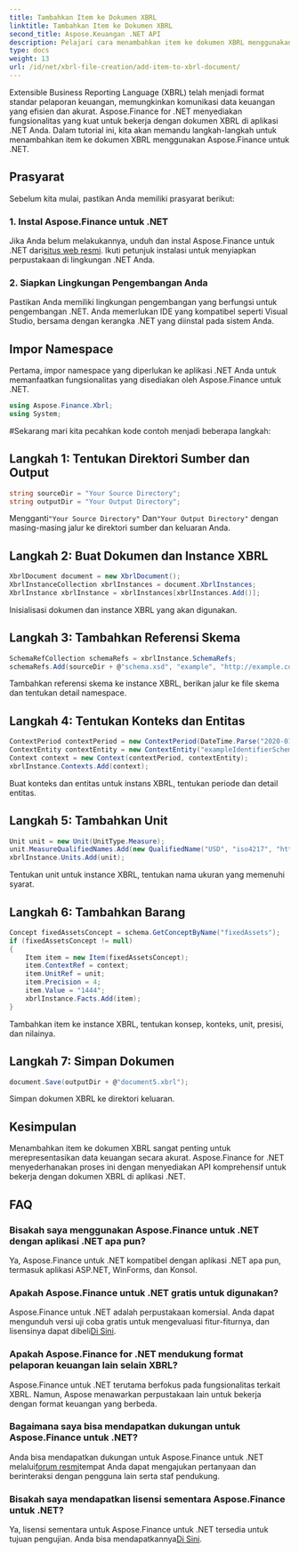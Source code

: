```yaml
---
title: Tambahkan Item ke Dokumen XBRL
linktitle: Tambahkan Item ke Dokumen XBRL
second_title: Aspose.Keuangan .NET API
description: Pelajari cara menambahkan item ke dokumen XBRL menggunakan Aspose.Finance untuk .NET. Sederhanakan pelaporan keuangan di aplikasi .NET Anda. #Aspose #Keuangan
type: docs
weight: 13
url: /id/net/xbrl-file-creation/add-item-to-xbrl-document/
---
```

Extensible Business Reporting Language (XBRL) telah menjadi format standar pelaporan keuangan, memungkinkan komunikasi data keuangan yang efisien dan akurat. Aspose.Finance for .NET menyediakan fungsionalitas yang kuat untuk bekerja dengan dokumen XBRL di aplikasi .NET Anda. Dalam tutorial ini, kita akan memandu langkah-langkah untuk menambahkan item ke dokumen XBRL menggunakan Aspose.Finance untuk .NET.
## Prasyarat
Sebelum kita mulai, pastikan Anda memiliki prasyarat berikut:
### 1. Instal Aspose.Finance untuk .NET
 Jika Anda belum melakukannya, unduh dan instal Aspose.Finance untuk .NET dari[situs web resmi](https://releases.aspose.com/finance/net/). Ikuti petunjuk instalasi untuk menyiapkan perpustakaan di lingkungan .NET Anda.
### 2. Siapkan Lingkungan Pengembangan Anda
Pastikan Anda memiliki lingkungan pengembangan yang berfungsi untuk pengembangan .NET. Anda memerlukan IDE yang kompatibel seperti Visual Studio, bersama dengan kerangka .NET yang diinstal pada sistem Anda.
## Impor Namespace
Pertama, impor namespace yang diperlukan ke aplikasi .NET Anda untuk memanfaatkan fungsionalitas yang disediakan oleh Aspose.Finance untuk .NET.
```csharp
using Aspose.Finance.Xbrl;
using System;
```
#Sekarang mari kita pecahkan kode contoh menjadi beberapa langkah:
## Langkah 1: Tentukan Direktori Sumber dan Output
```csharp
string sourceDir = "Your Source Directory";
string outputDir = "Your Output Directory";
```
 Mengganti`"Your Source Directory"` Dan`"Your Output Directory"` dengan masing-masing jalur ke direktori sumber dan keluaran Anda.
## Langkah 2: Buat Dokumen dan Instance XBRL
```csharp
XbrlDocument document = new XbrlDocument();
XbrlInstanceCollection xbrlInstances = document.XbrlInstances;
XbrlInstance xbrlInstance = xbrlInstances[xbrlInstances.Add()];
```
Inisialisasi dokumen dan instance XBRL yang akan digunakan.
## Langkah 3: Tambahkan Referensi Skema
```csharp
SchemaRefCollection schemaRefs = xbrlInstance.SchemaRefs;
schemaRefs.Add(sourceDir + @"schema.xsd", "example", "http://example.com/xbrl/taxonomy");
```
Tambahkan referensi skema ke instance XBRL, berikan jalur ke file skema dan tentukan detail namespace.
## Langkah 4: Tentukan Konteks dan Entitas
```csharp
ContextPeriod contextPeriod = new ContextPeriod(DateTime.Parse("2020-01-01"), DateTime.Parse("2020-02-10"));
ContextEntity contextEntity = new ContextEntity("exampleIdentifierScheme", "exampleIdentifier");
Context context = new Context(contextPeriod, contextEntity);
xbrlInstance.Contexts.Add(context);
```
Buat konteks dan entitas untuk instans XBRL, tentukan periode dan detail entitas.
## Langkah 5: Tambahkan Unit
```csharp
Unit unit = new Unit(UnitType.Measure);
unit.MeasureQualifiedNames.Add(new QualifiedName("USD", "iso4217", "http://www.xbrl.org/2003/iso4217"));
xbrlInstance.Units.Add(unit);
```
Tentukan unit untuk instance XBRL, tentukan nama ukuran yang memenuhi syarat.
## Langkah 6: Tambahkan Barang
```csharp
Concept fixedAssetsConcept = schema.GetConceptByName("fixedAssets");
if (fixedAssetsConcept != null)
{
    Item item = new Item(fixedAssetsConcept);
    item.ContextRef = context;
    item.UnitRef = unit;
    item.Precision = 4;
    item.Value = "1444";
    xbrlInstance.Facts.Add(item);
}
```
Tambahkan item ke instance XBRL, tentukan konsep, konteks, unit, presisi, dan nilainya.
## Langkah 7: Simpan Dokumen
```csharp
document.Save(outputDir + @"document5.xbrl");
```
Simpan dokumen XBRL ke direktori keluaran.
## Kesimpulan
Menambahkan item ke dokumen XBRL sangat penting untuk merepresentasikan data keuangan secara akurat. Aspose.Finance for .NET menyederhanakan proses ini dengan menyediakan API komprehensif untuk bekerja dengan dokumen XBRL di aplikasi .NET.
## FAQ
### Bisakah saya menggunakan Aspose.Finance untuk .NET dengan aplikasi .NET apa pun?
Ya, Aspose.Finance untuk .NET kompatibel dengan aplikasi .NET apa pun, termasuk aplikasi ASP.NET, WinForms, dan Konsol.
### Apakah Aspose.Finance untuk .NET gratis untuk digunakan?
 Aspose.Finance untuk .NET adalah perpustakaan komersial. Anda dapat mengunduh versi uji coba gratis untuk mengevaluasi fitur-fiturnya, dan lisensinya dapat dibeli[Di Sini](https://purchase.aspose.com/buy).
### Apakah Aspose.Finance for .NET mendukung format pelaporan keuangan lain selain XBRL?
Aspose.Finance untuk .NET terutama berfokus pada fungsionalitas terkait XBRL. Namun, Aspose menawarkan perpustakaan lain untuk bekerja dengan format keuangan yang berbeda.
### Bagaimana saya bisa mendapatkan dukungan untuk Aspose.Finance untuk .NET?
 Anda bisa mendapatkan dukungan untuk Aspose.Finance untuk .NET melalui[forum resmi](https://forum.aspose.com/c/finance/43)tempat Anda dapat mengajukan pertanyaan dan berinteraksi dengan pengguna lain serta staf pendukung.
### Bisakah saya mendapatkan lisensi sementara Aspose.Finance untuk .NET?
 Ya, lisensi sementara untuk Aspose.Finance untuk .NET tersedia untuk tujuan pengujian. Anda bisa mendapatkannya[Di Sini](https://purchase.aspose.com/temporary-license/).